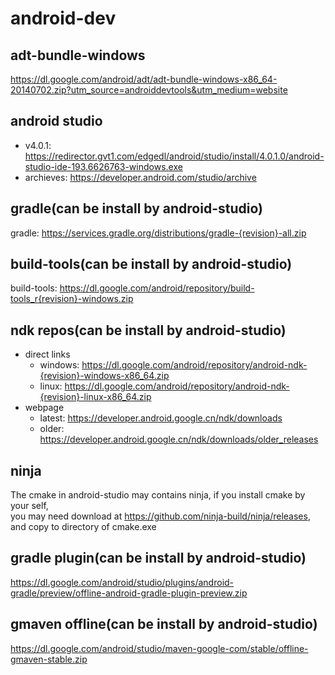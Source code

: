 # android-dev
## adt-bundle-windows
https://dl.google.com/android/adt/adt-bundle-windows-x86_64-20140702.zip?utm_source=androiddevtools&utm_medium=website

## android studio
* v4.0.1: https://redirector.gvt1.com/edgedl/android/studio/install/4.0.1.0/android-studio-ide-193.6626763-windows.exe
* archieves: https://developer.android.com/studio/archive  

## gradle(can be install by android-studio)
gradle: https://services.gradle.org/distributions/gradle-{revision}-all.zip  

## build-tools(can be install by android-studio)
build-tools: https://dl.google.com/android/repository/build-tools_r{revision}-windows.zip  

## ndk repos(can be install by android-studio)
* direct links
  - windows: https://dl.google.com/android/repository/android-ndk-{revision}-windows-x86_64.zip  
  - linux: https://dl.google.com/android/repository/android-ndk-{revision}-linux-x86_64.zip  
* webpage
  - latest: https://developer.android.google.cn/ndk/downloads
  - older: https://developer.android.google.cn/ndk/downloads/older_releases

## ninja
The cmake in android-studio may contains ninja, if you install cmake by your self,  
you may need download at https://github.com/ninja-build/ninja/releases, and copy to directory of cmake.exe

## gradle plugin(can be install by android-studio)
https://dl.google.com/android/studio/plugins/android-gradle/preview/offline-android-gradle-plugin-preview.zip  

## gmaven offline(can be install by android-studio)
https://dl.google.com/android/studio/maven-google-com/stable/offline-gmaven-stable.zip  


